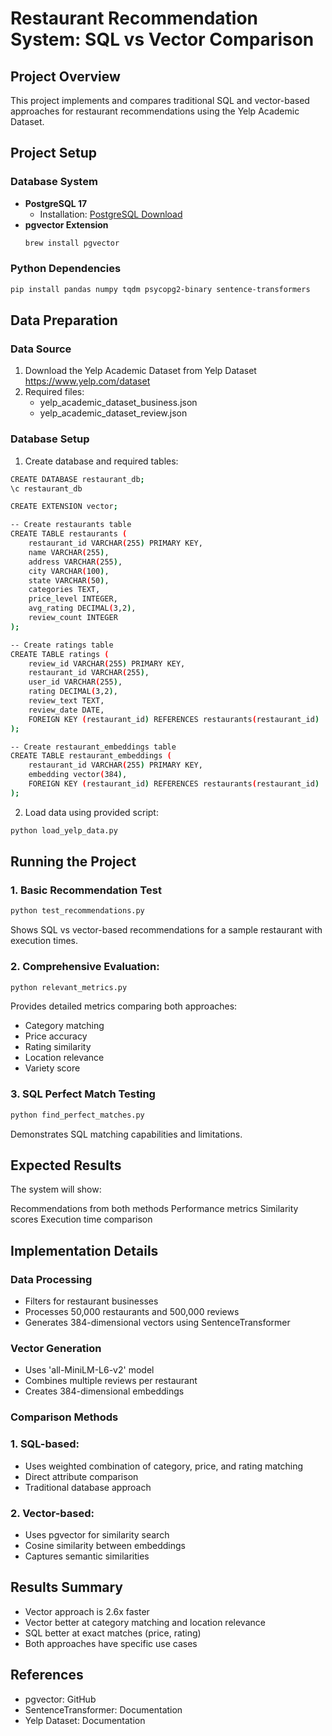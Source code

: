 # Restaurant Recommendation System: SQL vs Vector Comparison

## Project Overview
This project implements and compares traditional SQL and vector-based approaches for restaurant recommendations using the Yelp Academic Dataset.

## Project Setup

### Database System
- **PostgreSQL 17**
  - Installation: [PostgreSQL Download](https://www.postgresql.org/download/)
- **pgvector Extension**
  ```bash
  brew install pgvector
  ```
### Python Dependencies
```bash
pip install pandas numpy tqdm psycopg2-binary sentence-transformers
```

## Data Preparation

### Data Source
1. Download the Yelp Academic Dataset from Yelp Dataset https://www.yelp.com/dataset
2. Required files:
     - yelp_academic_dataset_business.json
     - yelp_academic_dataset_review.json

### Database Setup
1. Create database and required tables:
```bash
CREATE DATABASE restaurant_db;
\c restaurant_db

CREATE EXTENSION vector;

-- Create restaurants table
CREATE TABLE restaurants (
    restaurant_id VARCHAR(255) PRIMARY KEY,
    name VARCHAR(255),
    address VARCHAR(255),
    city VARCHAR(100),
    state VARCHAR(50),
    categories TEXT,
    price_level INTEGER,
    avg_rating DECIMAL(3,2),
    review_count INTEGER
);

-- Create ratings table
CREATE TABLE ratings (
    review_id VARCHAR(255) PRIMARY KEY,
    restaurant_id VARCHAR(255),
    user_id VARCHAR(255),
    rating DECIMAL(3,2),
    review_text TEXT,
    review_date DATE,
    FOREIGN KEY (restaurant_id) REFERENCES restaurants(restaurant_id)
);

-- Create restaurant_embeddings table
CREATE TABLE restaurant_embeddings (
    restaurant_id VARCHAR(255) PRIMARY KEY,
    embedding vector(384),
    FOREIGN KEY (restaurant_id) REFERENCES restaurants(restaurant_id)
);
```
2. Load data using provided script:
```bash
python load_yelp_data.py
```


## Running the Project

### 1. Basic Recommendation Test
```bash
python test_recommendations.py
```
Shows SQL vs vector-based recommendations for a sample restaurant with execution times.
### 2. Comprehensive Evaluation:
```bash
python relevant_metrics.py
```
Provides detailed metrics comparing both approaches:
 - Category matching
 - Price accuracy
 - Rating similarity
 - Location relevance
 - Variety score
### 3. SQL Perfect Match Testing
```bash
python find_perfect_matches.py
```
Demonstrates SQL matching capabilities and limitations.

## Expected Results
The system will show:

Recommendations from both methods
Performance metrics
Similarity scores
Execution time comparison

## Implementation Details
### Data Processing
 - Filters for restaurant businesses
 - Processes 50,000 restaurants and 500,000 reviews
 - Generates 384-dimensional vectors using SentenceTransformer
### Vector Generation
 - Uses 'all-MiniLM-L6-v2' model
 - Combines multiple reviews per restaurant
 - Creates 384-dimensional embeddings
### Comparison Methods
### 1. SQL-based:
 - Uses weighted combination of category, price, and rating matching
 - Direct attribute comparison
 - Traditional database approach
### 2. Vector-based:
 - Uses pgvector for similarity search
 - Cosine similarity between embeddings
 - Captures semantic similarities

## Results Summary
- Vector approach is 2.6x faster
- Vector better at category matching and location relevance
- SQL better at exact matches (price, rating)
- Both approaches have specific use cases

## References
 - pgvector: GitHub
 - SentenceTransformer: Documentation
 - Yelp Dataset: Documentation
